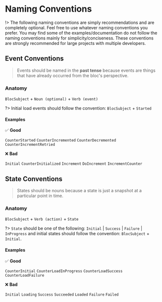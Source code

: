 # Naming Conventions

!> The following naming conventions are simply recommendations and are completely optional. Feel free to use whatever naming conventions you prefer. You may find some of the examples/documentation do not follow the naming conventions mainly for simplicity/conciseness. These conventions are strongly recommended for large projects with multiple developers.

## Event Conventions

> Events should be named in the **past tense** because events are things that have already occurred from the bloc's perspective.

### Anatomy

`BlocSubject` + `Noun (optional)` + `Verb (event)`

?> Initial load events should follow the convention: `BlocSubject` + `Started`

#### Examples

✅ **Good**

`CounterStarted`
`CounterIncremented`
`CounterDecremented`
`CounterIncrementRetried`

❌ **Bad**

`Initial`
`CounterInitialized`
`Increment`
`DoIncrement`
`IncrementCounter`

## State Conventions

> States should be nouns because a state is just a snapshot at a particular point in time.

### Anatomy

`BlocSubject` + `Verb (action)` + `State`

?> `State` should be one of the following: `Initial` | `Success` | `Failure` | `InProgress` and
initial states should follow the convention: `BlocSubject` + `Initial`.

#### Examples

✅ **Good**

`CounterInitial`
`CounterLoadInProgress`
`CounterLoadSuccess`
`CounterLoadFailure`

❌ **Bad**

`Initial`
`Loading`
`Success`
`Succeeded`
`Loaded`
`Failure`
`Failed`
